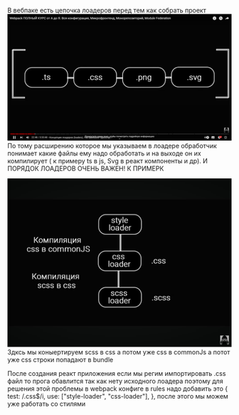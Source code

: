 
В вебпаке есть цепочка лоадеров перед  тем как собрать проект 
<img src="./assets/Screenshot%20(414).png" />
По тому расширению которое мы указываем в лоадере обработчик понимает какие файлы ему надо обработать и на выходе он их компилирует ( к примеру ts в js, Svg  в реакт компоненты и др). И ПОРЯДОК ЛОАДЕРОВ ОЧЕНЬ ВАЖЕН!
К ПРИМЕРК

<img src="./assets/photo_2023-12-18_16-16-22.jpg">
Здксь мы коныертируем scss  в css а потом уже css  в commonJs  а потот уже css строки попадают в bundle


После создания реакт приложения если мы регим импортировать .css файл то прога обавлится так как нету исходного лоадера
поэтому для решения этой проблемы в webpack конфиге в rules надо добавить это 
 {
        test: /\.css$/i,
        use: ["style-loader", "css-loader"],
      },
      после этого мы можем уже работать со стилями